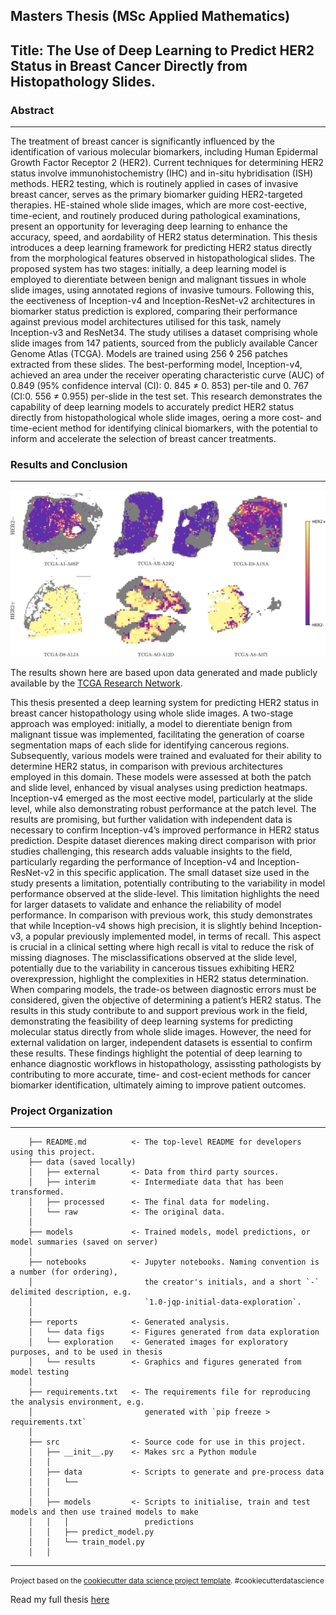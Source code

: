 ## Masters Thesis (MSc Applied Mathematics)
## Title: The Use of Deep Learning to Predict HER2 Status in Breast Cancer Directly from Histopathology Slides. ###


### Abstract
------------
The treatment of breast cancer is significantly influenced by the identification of various
molecular biomarkers, including Human Epidermal Growth Factor Receptor 2 (HER2).
Current techniques for determining HER2 status involve immunohistochemistry (IHC) and
in-situ hybridisation (ISH) methods. HER2 testing, which is routinely applied in cases of
invasive breast cancer, serves as the primary biomarker guiding HER2-targeted therapies.
HE-stained whole slide images, which are more cost-e ective, time-e cient, and routinely
produced during pathological examinations, present an opportunity for leveraging deep
learning to enhance the accuracy, speed, and a ordability of HER2 status determination.
This thesis introduces a deep learning framework for predicting HER2 status directly from
the morphological features observed in histopathological slides. The proposed system has
two stages: initially, a deep learning model is employed to di erentiate between benign
and malignant tissues in whole slide images, using annotated regions of invasive tumours.
Following this, the e ectiveness of Inception-v4 and Inception-ResNet-v2 architectures in
biomarker status prediction is explored, comparing their performance against previous
model architectures utilised for this task, namely Inception-v3 and ResNet34. The study
utilises a dataset comprising whole slide images from 147 patients, sourced from the
publicly available Cancer Genome Atlas (TCGA). Models are trained using 256 ◊ 256
patches extracted from these slides. The best-performing model, Inception-v4, achieved
an area under the receiver operating characteristic curve (AUC) of 0.849 (95% confidence
interval (CI): 0. 845 ≠ 0. 853) per-tile and 0. 767 (CI:0. 556 ≠ 0.955) per-slide in the test set.
This research demonstrates the capability of deep learning models to accurately predict
HER2 status directly from histopathological whole slide images, o ering a more cost- and
time-e cient method for identifying clinical biomarkers, with the potential to inform and
accelerate the selection of breast cancer treatments.

### Results and Conclusion
------------

![Heat Map](stage2_heatmaps_correct.jpg)

The results shown here are based upon data generated and made publicly available by the
[TCGA Research Network](http://cancergenome.nih.gov/).

This thesis presented a deep learning system for predicting HER2 status in breast cancer
histopathology using whole slide images. A two-stage approach was employed: initially,
a model to di erentiate benign from malignant tissue was implemented, facilitating the
generation of coarse segmentation maps of each slide for identifying cancerous regions.
Subsequently, various models were trained and evaluated for their ability to determine
HER2 status, in comparison with previous architectures employed in this domain. These
models were assessed at both the patch and slide level, enhanced by visual analyses using
prediction heatmaps.
Inception-v4 emerged as the most e ective model, particularly at the slide level, while
also demonstrating robust performance at the patch level. The results are promising,
but further validation with independent data is necessary to confirm Inception-v4’s
improved performance in HER2 status prediction. Despite dataset di erences making
direct comparison with prior studies challenging, this research adds valuable insights to
the field, particularly regarding the performance of Inception-v4 and Inception-ResNet-v2
in this specific application. The small dataset size used in the study presents a limitation,
potentially contributing to the variability in model performance observed at the slide-level.
This limitation highlights the need for larger datasets to validate and enhance the reliability
of model performance.
In comparison with previous work, this study demonstrates that while Inception-v4 shows
high precision, it is slightly behind Inception-v3, a popular previously implemented model,
in terms of recall. This aspect is crucial in a clinical setting where high recall is vital to
reduce the risk of missing diagnoses. The misclassifications observed at the slide level,
potentially due to the variability in cancerous tissues exhibiting HER2 overexpression,
highlight the complexities in HER2 status determination. When comparing models, the
trade-o s between diagnostic errors must be considered, given the objective of determining a patient’s HER2 status.
The results in this study contribute to and support previous work in the field, demonstrating
the feasibility of deep learning systems for predicting molecular status directly from whole
slide images. However, the need for external validation on larger, independent datasets is
essential to confirm these results. These findings highlight the potential of deep learning
to enhance diagnostic workflows in histopathology, assissting pathologists by contributing
to more accurate, time- and cost-e cient methods for cancer biomarker identification,
ultimately aiming to improve patient outcomes.


### Project Organization
------------
```
    ├── README.md          <- The top-level README for developers using this project.
    ├── data (saved locally)
    │   ├── external       <- Data from third party sources.
    │   ├── interim        <- Intermediate data that has been transformed.
    │   ├── processed      <- The final data for modeling.
    │   └── raw            <- The original data.
    │
    ├── models             <- Trained models, model predictions, or model summaries (saved on server)
    │
    ├── notebooks          <- Jupyter notebooks. Naming convention is a number (for ordering),
    │                         the creator's initials, and a short `-` delimited description, e.g.
    │                         `1.0-jqp-initial-data-exploration`.
    │
    ├── reports            <- Generated analysis.
    │   └── data figs      <- Figures generated from data exploration
    │   └── exploration    <- Generated images for exploratory purposes, and to be used in thesis
    │   └── results        <- Graphics and figures generated from model testing
    │
    ├── requirements.txt   <- The requirements file for reproducing the analysis environment, e.g.
    │                         generated with `pip freeze > requirements.txt`
    │
    ├── src                <- Source code for use in this project.
    │   ├── __init__.py    <- Makes src a Python module
    │   │
    │   ├── data           <- Scripts to generate and pre-process data
    │   │   └── 
    │   │
    │   ├── models         <- Scripts to initialise, train and test models and then use trained models to make
    │   │   │                 predictions
    │   │   ├── predict_model.py
    │   │   └── train_model.py
    │   │
```
--------

<p><small>Project based on the <a target="_blank" href="https://drivendata.github.io/cookiecutter-data-science/">cookiecutter data science project template</a>. #cookiecutterdatascience</small></p>


Read my full thesis [here](https://www.icloud.com/iclouddrive/05ez5dzMg95pkougBibqVgunA#FINAL%5FSUBMISSION)
